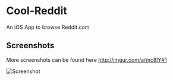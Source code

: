 Cool-Reddit
===========

An iOS App to browse Reddit.com

## Screenshots

More screenshots can be found here http://imgur.com/a/mc8IY#1

![Screenshot](http://i.imgur.com/TshoPeU.png)

